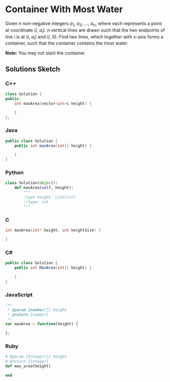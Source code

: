# Container With Most Water

Given *n* non-negative integers *a<sub>1</sub>*, *a<sub>2</sub>*, ..., *a<sub>n</sub>*, where each represents a point at coordinate (*i*, *a<sub>i</sub>*). *n* vertical lines are drawn such that the two endpoints of line *i* is at (*i*, *a<sub>i</sub>*) and (*i*, 0). Find two lines, which together with x-axis forms a container, such that the container contains the most water.

**Note:** You may not slant the container.

## Solutions Sketch

### C++
```C++
class Solution {
public:
    int maxArea(vector<int>& height) {

    }
};
```

### Java
```Java
public class Solution {
    public int maxArea(int[] height) {

    }
}
```

### Python
```Python
class Solution(object):
    def maxArea(self, height):
        """
        :type height: List[int]
        :rtype: int
        """
```

### C
```C
int maxArea(int* height, int heightSize) {

}
```

### C# 
```C#
public class Solution {
    public int MaxArea(int[] height) {

    }
}
```

### JavaScript
```JavaScript
/**
 * @param {number[]} height
 * @return {number}
 */
var maxArea = function(height) {

};
```

### Ruby
```Ruby
# @param {Integer[]} height
# @return {Integer}
def max_area(height)

end
```
